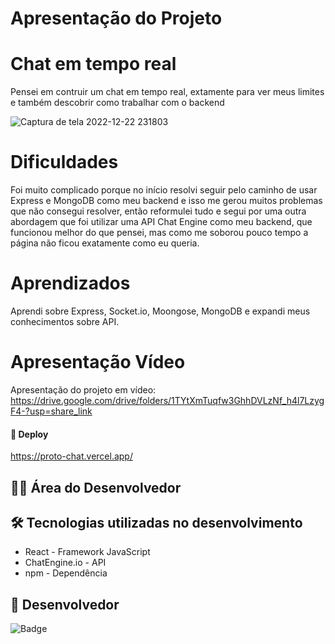 # Apresentação do Projeto

# Chat em tempo real

Pensei em contruir um chat em tempo real, extamente para ver meus limites e também descobrir como trabalhar com o backend

![Captura de tela 2022-12-22 231803](https://user-images.githubusercontent.com/118136902/209259479-55b2dd23-fb92-4116-b6ef-6aa05c457b23.png)


# Dificuldades

Foi muito complicado porque no início resolvi seguir pelo caminho de usar Express e MongoDB como meu backend e isso me gerou muitos problemas que não consegui resolver, então reformulei tudo e segui por uma outra abordagem que foi utilizar uma API Chat Engine como meu backend, que funcionou melhor do que pensei, mas como me soborou pouco tempo a página não ficou exatamente como eu queria.

# Aprendizados
Aprendi sobre Express, Socket.io, Moongose, MongoDB e expandi meus conhecimentos sobre API.

# Apresentação Vídeo

Apresentação do projeto em vídeo: https://drive.google.com/drive/folders/1TYtXmTuqfw3GhhDVLzNf_h4l7LzygF4-?usp=share_link

#### 🚀 Deploy

https://proto-chat.vercel.app/

## 👨‍💻 Área do Desenvolvedor

## 🛠️ Tecnologias utilizadas no desenvolvimento

* React - Framework JavaScript
* ChatEngine.io - API
* npm - Dependência

## 🙋 Desenvolvedor

![Badge](https://img.shields.io/badge/Desenvolvedor-MarcosCast-%237159c1?style=for-the-badge&logo=ghost)

